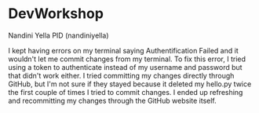 # DevWorkshop
Nandini Yella
PID (nandiniyella)

I kept having errors on my terminal saying Authentification Failed and it wouldn't let me commit changes from my terminal. To fix this error, I tried using a token to authenticate instead of my username and password but that didn't work either. I tried committing my changes directly through GitHub, but I'm not sure if they stayed because it deleted my hello.py twice the first couple of times I tried to commit changes. I ended up refreshing and recommitting my changes through the GitHub website itself.
